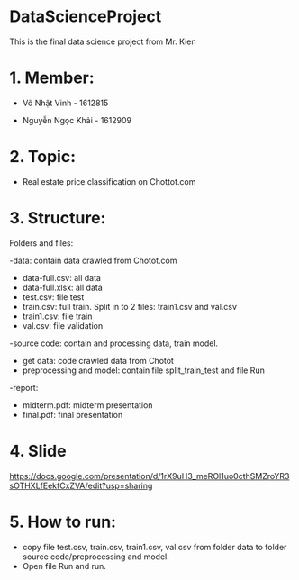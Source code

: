 # DataScienceProject
This is the final data science project from Mr. Kien

# 1. Member:
- Võ Nhật Vinh - 1612815

- Nguyễn Ngọc Khải - 1612909

# 2. Topic:
- Real estate price classification on Chottot.com

# 3. Structure:

Folders and files:

-data: contain data crawled from Chotot.com
+ data-full.csv: all data
+ data-full.xlsx: all data
+ test.csv: file test
+ train.csv: full train. Split in to 2 files: train1.csv and val.csv
+ train1.csv: file train
+ val.csv: file validation

-source code: contain  and processing data, train model.
+ get data: code crawled data from Chotot
+ preprocessing and model: contain file split_train_test and file Run

-report: 
+ midterm.pdf: midterm presentation
+ final.pdf: final presentation

# 4. Slide
https://docs.google.com/presentation/d/1rX9uH3_meROl1uo0cthSMZroYR3sOTHXLfEekfCxZVA/edit?usp=sharing

# 5. How to run:
- copy file test.csv, train.csv, train1.csv, val.csv from folder data to folder source code/preprocessing and model.
- Open file Run and run.
